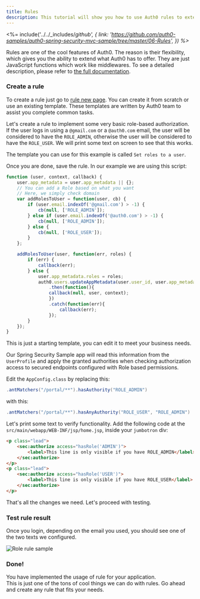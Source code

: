 ```yaml
---
title: Rules
description: This tutorial will show you how to use Auth0 rules to extend what Auth0 has to offer.
---
```


<%= include('../../_includes/_github', {
link: 'https://github.com/auth0-samples/auth0-spring-security-mvc-sample/tree/master/06-Rules',
}) %>_

Rules are one of the cool features of Auth0. The reason is their flexibility, which gives you the ability to extend what Auth0 has to offer. They are just JavaScript functions which work like middlewares. To see a detailed description, please refer to [the full documentation](https://auth0.com/docs/rules).

### Create a rule

To create a rule just go to [rule new page](https://manage.auth0.com/#/rules/new). You can create it from scratch or use an existing template. These templates are written by Auth0 team to assist you complete common tasks. 

Let's create a rule to implement some very basic role-based authorization. If the user logs in using a `@gmail.com` or a `@auth0.com` email, the user will be considered to have the `ROLE_ADMIN`, otherwise the user will be considered to have the `ROLE_USER`. We will print some text on screen to see that this works. 

The template you can use for this example is called `Set roles to a user`.

Once you are done, save the rule. In our example we are using this script:

```javascript
function (user, context, callback) {
    user.app_metadata = user.app_metadata || {};
    // You can add a Role based on what you want
    // Here, we simply check domain
    var addRolesToUser = function(user, cb) {
        if (user.email.indexOf('@gmail.com') > -1) {
            cb(null, ['ROLE_ADMIN']);
        } else if (user.email.indexOf('@auth0.com') > -1) {
            cb(null, ['ROLE_ADMIN']);
        } else {
            cb(null, ['ROLE_USER']);
        }
    };

    addRolesToUser(user, function(err, roles) {
        if (err) {
            callback(err);
        } else {
            user.app_metadata.roles = roles;
            auth0.users.updateAppMetadata(user.user_id, user.app_metadata)
                .then(function(){
                callback(null, user, context);
                })
                .catch(function(err){
                    callback(err);
                });
        }
    });
}
```

This is just a starting template, you can edit it to meet your business needs. 

Our Spring Security Sample app will read this information from the `UserProfile` and apply the granted authorities when checking authorization access to secured endpoints configured with Role based permissions.

Edit the `AppConfig.class` by replacing this:

```java
.antMatchers("/portal/**").hasAuthority("ROLE_ADMIN")
```

with this:

```java
.antMatchers("/portal/**").hasAnyAuthority("ROLE_USER", "ROLE_ADMIN")
```

Let's print some text to verify functionality. Add the following code at the `src/main/webapp/WEB-INF/jsp/home.jsp`, inside your `jumbotron` div:

```html
<p class="lead">
    <sec:authorize access="hasRole('ADMIN')">
        <label>This line is only visible if you have ROLE_ADMIN</label>
    </sec:authorize>
</p>
<p class="lead">
    <sec:authorize access="hasRole('USER')">
        <label>This line is only visible if you have ROLE_USER</label>
    </sec:authorize>
</p>
```

That's all the changes we need. Let's proceed with testing.


### Test rule result

Once you login, depending on the email you used, you should see one of the two texts we configured.

![Role rule sample](/media/articles/java/rule-role.png)


### Done!
You have implemented the usage of rule for your application.   
This is just one of the tons of cool things we can do with rules. Go ahead and create any rule that fits your needs.
